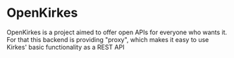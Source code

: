 # OpenKirkes
OpenKirkes is a project aimed to offer open APIs for everyone who wants it. For that this backend is providing "proxy", which makes it easy to use Kirkes' basic functionality as a REST API
